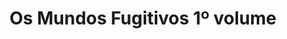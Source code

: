 ---
Numero: 447
title: Os Mundos Fugitivos 1º volume
Autor: Bob Shaw
Co-autor: 
Ano-de-Publicacao: 1994
Titulo-original: The Fugitive Worlds
Tradutor: António Porto
Co-tradutor: 
Ano-de-edicao: 1989
alias: Bob-Shaw
Autor2-alias: 
Tradutor1-alias: Antonio-Porto
Tradutor2-alias: 
Titulo-link: 447-Os-Mundos-Fugitivos-1-volume
Capa: 
pags: 
Capa-link: 
---